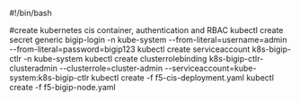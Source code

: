 #!/bin/bash

#create kubernetes cis container, authentication and RBAC
kubectl create secret generic bigip-login -n kube-system --from-literal=username=admin --from-literal=password=bigip123
kubectl create serviceaccount k8s-bigip-ctlr -n kube-system
kubectl create clusterrolebinding k8s-bigip-ctlr-clusteradmin --clusterrole=cluster-admin --serviceaccount=kube-system:k8s-bigip-ctlr
kubectl create -f f5-cis-deployment.yaml
kubectl create -f f5-bigip-node.yaml